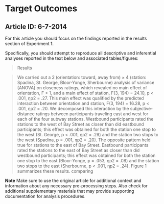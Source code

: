 # Target Outcomes
## Article ID: 6-7-2014

For this article you should focus on the findings reported in the results section of Experiment 1.

Specifically, you should attempt to reproduce all descriptive and inferential analyses reported in the text below and associated tables/figures:

> Results

> We carried out a 2 (orientation: toward, away from) × 4 (station: Spadina, St. George, Bloor-Yonge, Sherbourne) analysis of variance (ANOVA) on closeness ratings, which revealed no main effect of orientation, F < 1, and a main effect of station, F(3, 194) = 24.10, p < .001, ηp2 = .27. This main effect was qualified by the predicted interaction between orientation and station, F(3, 194) = 16.28, p < .001, ηp2 = .20. We decomposed this interaction by the subjective-distance ratings between participants traveling east and west for each of the four subway stations. Westbound participants rated the stations to the west of Bay Street as closer than did eastbound participants; this effect was obtained for both the station one stop to the west (St. George, p < .001, ηp2 = .28) and the station two stops to the west (Spadina, p = .001, ηp2 = .20). The opposite pattern held true for stations to the east of Bay Street. Eastbound participants rated the stations to the east of Bay Street as closer than did westbound participants; this effect was obtained for both the station one stop to the east (Bloor-Yonge, p = .053, ηp2 = .08) and the station two stops to the east (Sherbourne, p < .001, ηp2 = .24). Figure 1 summarizes these results. comparing

**Note**
Make sure to use the original article for additional context and information about any necessary pre-processing steps. Also check for additional supplementary materials that may provide supporting documentation for analysis procedures.

